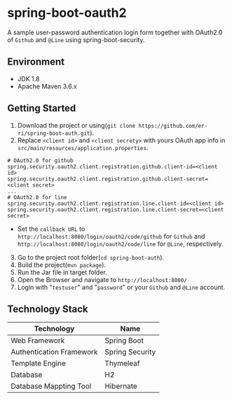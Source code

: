 # spring-boot-oauth2
A sample user-password authentication login form together with OAuth2.0 of `Github` and `@Line` using spring-boot-security.

## Environment
* JDK 1.8
* Apache Maven 3.6.x

## Getting Started
1. Download the project or using(`git clone https://github.com/er-ri/spring-boot-auth.git`).
2. Replace `<client id>` and `<client secrety>` with yours OAuth app info in `src/main/resources/application.properties`.
```
# OAuth2.0 for github
spring.security.oauth2.client.registration.github.client-id=<client id>
spring.security.oauth2.client.registration.github.client-secret=<client secret>
...
# OAuth2.0 for line
spring.security.oauth2.client.registration.line.client-id=<client id>
spring.security.oauth2.client.registration.line.client-secret=<client secret>
```
* Set the `callback URL` to `http://localhost:8080/login/oauth2/code/github` for `Github` and `http://localhost:8080/login/oauth2/code/line` for `@Line`, respectively.
3. Go to the project root folder(`cd spring-boot-auth`).
4. Build the project(`mvn package`).
5. Run the Jar file in target folder.
6. Open the Browser and navigate to `http://localhost:8080/`
7. Login with "`testuser`" and "`password`" or your `Github` and `@Line` account.

## Technology Stack
| Technology               | Name            |
|--------------------------|-----------------|
| Web Framework            | Spring Boot     |
| Authentication Framework | Spring Security |
| Template Engine          | Thymeleaf       |
| Database                 | H2              |
| Database Mappting Tool   | Hibernate       |
